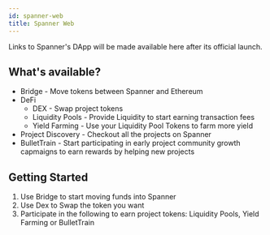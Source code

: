```yaml
---
id: spanner-web
title: Spanner Web
---
```


Links to Spanner's DApp will be made available here after its official launch.
  
## What's available?
- Bridge - Move tokens between Spanner and Ethereum
- DeFi
  - DEX - Swap project tokens
  - Liquidity Pools - Provide Liquidity to start earning transaction fees
  - Yield Farming - Use your Liquidity Pool Tokens to farm more yield
- Project Discovery - Checkout all the projects on Spanner
- BulletTrain - Start participating in early project community growth capmaigns to earn rewards by helping new projects


## Getting Started
1. Use Bridge to start moving funds into Spanner
2. Use Dex to Swap the token you want
3. Participate in the following to earn project tokens: Liquidity Pools, Yield Farming or BulletTrain
